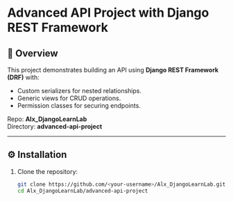 # Advanced API Project with Django REST Framework

## 📖 Overview
This project demonstrates building an API using **Django REST Framework (DRF)** with:
- Custom serializers for nested relationships.
- Generic views for CRUD operations.
- Permission classes for securing endpoints.

Repo: **Alx_DjangoLearnLab**  
Directory: **advanced-api-project**

---

## ⚙️ Installation

1. Clone the repository:
   ```bash
   git clone https://github.com/<your-username>/Alx_DjangoLearnLab.git
   cd Alx_DjangoLearnLab/advanced-api-project

